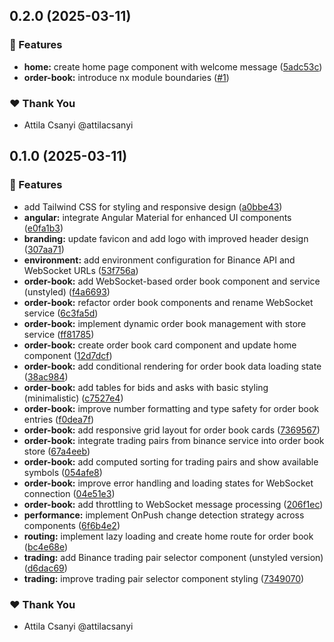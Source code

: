 ## 0.2.0 (2025-03-11)

### 🚀 Features

- **home:** create home page component with welcome message ([5adc53c](https://github.com/attilacsanyi/binance-pulse/commit/5adc53c))
- **order-book:** introduce nx module boundaries ([#1](https://github.com/attilacsanyi/binance-pulse/pull/1))

### ❤️ Thank You

- Attila Csanyi @attilacsanyi

## 0.1.0 (2025-03-11)

### 🚀 Features

- add Tailwind CSS for styling and responsive design ([a0bbe43](https://github.com/attilacsanyi/binance-pulse/commit/a0bbe43))
- **angular:** integrate Angular Material for enhanced UI components ([e0fa1b3](https://github.com/attilacsanyi/binance-pulse/commit/e0fa1b3))
- **branding:** update favicon and add logo with improved header design ([307aa71](https://github.com/attilacsanyi/binance-pulse/commit/307aa71))
- **environment:** add environment configuration for Binance API and WebSocket URLs ([53f756a](https://github.com/attilacsanyi/binance-pulse/commit/53f756a))
- **order-book:** add WebSocket-based order book component and service (unstyled) ([f4a6693](https://github.com/attilacsanyi/binance-pulse/commit/f4a6693))
- **order-book:** refactor order book components and rename WebSocket service ([6c3fa5d](https://github.com/attilacsanyi/binance-pulse/commit/6c3fa5d))
- **order-book:** implement dynamic order book management with store service ([ff81785](https://github.com/attilacsanyi/binance-pulse/commit/ff81785))
- **order-book:** create order book card component and update home component ([12d7dcf](https://github.com/attilacsanyi/binance-pulse/commit/12d7dcf))
- **order-book:** add conditional rendering for order book data loading state ([38ac984](https://github.com/attilacsanyi/binance-pulse/commit/38ac984))
- **order-book:** add tables for bids and asks with basic styling (minimalistic) ([c7527e4](https://github.com/attilacsanyi/binance-pulse/commit/c7527e4))
- **order-book:** improve number formatting and type safety for order book entries ([f0dea7f](https://github.com/attilacsanyi/binance-pulse/commit/f0dea7f))
- **order-book:** add responsive grid layout for order book cards ([7369567](https://github.com/attilacsanyi/binance-pulse/commit/7369567))
- **order-book:** integrate trading pairs from binance service into order book store ([67a4eeb](https://github.com/attilacsanyi/binance-pulse/commit/67a4eeb))
- **order-book:** add computed sorting for trading pairs and show available symbols ([054afe8](https://github.com/attilacsanyi/binance-pulse/commit/054afe8))
- **order-book:** improve error handling and loading states for WebSocket connection ([04e51e3](https://github.com/attilacsanyi/binance-pulse/commit/04e51e3))
- **order-book:** add throttling to WebSocket message processing ([206f1ec](https://github.com/attilacsanyi/binance-pulse/commit/206f1ec))
- **performance:** implement OnPush change detection strategy across components ([6f6b4e2](https://github.com/attilacsanyi/binance-pulse/commit/6f6b4e2))
- **routing:** implement lazy loading and create home route for order book ([bc4e68e](https://github.com/attilacsanyi/binance-pulse/commit/bc4e68e))
- **trading:** add Binance trading pair selector component (unstyled version) ([d6dac69](https://github.com/attilacsanyi/binance-pulse/commit/d6dac69))
- **trading:** improve trading pair selector component styling ([7349070](https://github.com/attilacsanyi/binance-pulse/commit/7349070))

### ❤️ Thank You

- Attila Csanyi @attilacsanyi